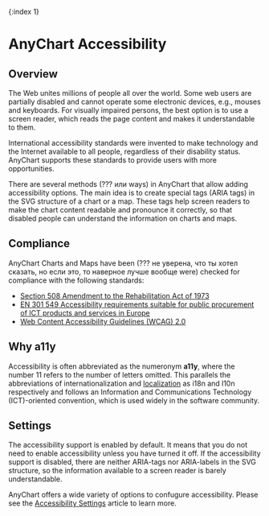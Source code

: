 {:index 1}

# AnyChart Accessibility

## Overview

The Web unites millions of people all over the world. Some web users are partially disabled and cannot operate some electronic devices, e.g., mouses and keyboards. For visually impaired persons, the best option is to use a screen reader, which reads the page content and makes it understandable to them.

International accessibility standards were invented to make technology and the Internet available to all people, regardless of their disability status. AnyChart supports these standards to provide users with more opportunities.

There are several methods (??? или ways) in AnyChart that allow adding accessibility options. The main idea is to create special tags (ARIA tags) in the SVG structure of a chart or a map. These tags help screen readers to make the chart content readable and pronounce it correctly, so that disabled people can understand the information on charts and maps.

## Compliance

AnyChart Charts and Maps have been (??? не уверена, что ты хотел сказать,
но если это, то наверное лучше вообще were) checked for compliance with the following standards:

* [Section 508 Amendment to the Rehabilitation Act of 1973](Section_508)
* [EN 301 549 Accessibility requirements suitable for public procurement of ICT products and services in Europe](Standard_EN_301_549)
* [Web Content Accessibility Guidelines (WCAG) 2.0](Web_Content_Accessibility_Guidelines)

## Why a11y

Accessibility is often abbreviated as the numeronym **a11y**, where the number 11 refers to the number of letters omitted. This parallels the abbreviations of internationalization and [localization](../Localization) as i18n and l10n respectively and follows an Information and Communications Technology (ICT)-oriented convention, which is used widely in the software community.

## Settings

The accessibility support is enabled by default. It means that you do not need to enable accessibility unless you have turned it off. If the accessibility support is disabled, there are neither ARIA-tags nor ARIA-labels in the SVG structure, so the information available to a screen reader is barely understandable.

AnyChart offers a wide variety of options to confugure accessibility. Please see the [Accessibility Settings](Settings) article to learn more.